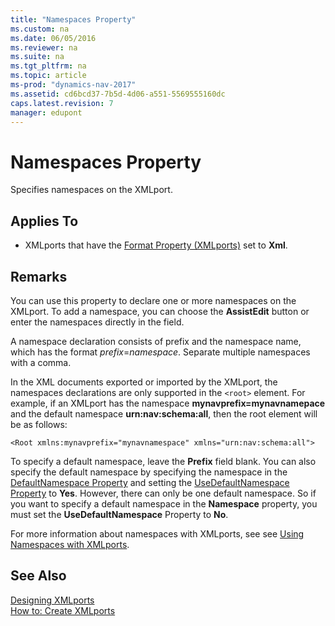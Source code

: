 ```yaml
---
title: "Namespaces Property"
ms.custom: na
ms.date: 06/05/2016
ms.reviewer: na
ms.suite: na
ms.tgt_pltfrm: na
ms.topic: article
ms-prod: "dynamics-nav-2017"
ms.assetid: cd6bcd37-7b5d-4d06-a551-5569555160dc
caps.latest.revision: 7
manager: edupont
---
```

# Namespaces Property
Specifies namespaces on the XMLport.  
  
## Applies To  
  
-   XMLports that have the [Format Property \(XMLports\)](Format-Property--XMLports-.md) set to **Xml**.  
  
## Remarks  
 You can use this property to declare one or more namespaces on the XMLport. To add a namespace, you can choose the **AssistEdit** button or enter the namespaces directly in the field.  
  
 A namespace declaration consists of prefix and the namespace name, which has the format *prefix*=*namespace*. Separate multiple namespaces with a comma.  
  
 In the XML documents exported or imported by the XMLport, the namespaces declarations are only supported in the `<root>` element. For example, if an XMLport has the namespace **mynavprefix=mynavnamepace** and the default namespace **urn:nav:schema:all**, then the root element will be as follows:  
  
 `<Root xmlns:mynavprefix="mynavnamespace" xmlns="urn:nav:schema:all">`  
  
 To specify a default namespace, leave the **Prefix** field blank. You can also specify the default namespace by specifying the namespace in the [DefaultNamespace Property](DefaultNamespace-Property.md) and setting the [UseDefaultNamespace Property](UseDefaultNamespace-Property.md) to **Yes**. However, there can only be one default namespace. So if you want to specify a default namespace in the **Namespace** property, you must set the **UseDefaultNamespace** Property to **No**.  
  
 For more information about namespaces with XMLports, see see [Using Namespaces with XMLports](Using-Namespaces-with-XMLports.md).  
  
## See Also  
 [Designing XMLports](Designing-XMLports.md)   
 [How to: Create XMLports](How%20to:%20Create%20XMLports.md)